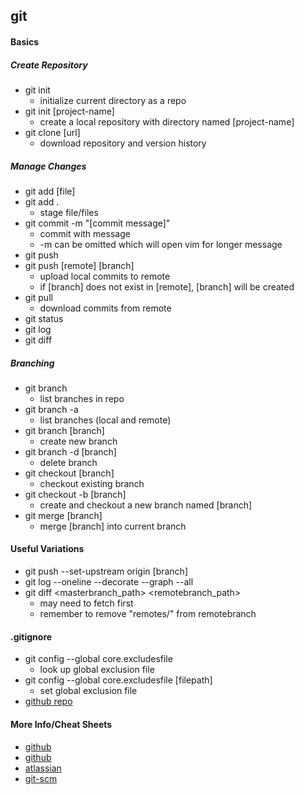 ## git
#### Basics
##### Create Repository
- git init
  - initialize current directory as a repo
- git init [project-name]
  - create a local repository with directory named [project-name]
- git clone [url]
  - download repository and version history
##### Manage Changes
- git add [file]
- git add .
  - stage file/files
- git commit -m "[commit message]"
  - commit with message
  - -m can be omitted which will open vim for longer message
- git push
- git push [remote] [branch]
  - upload local commits to remote
  - if [branch] does not exist in [remote], [branch] will be created
- git pull
  - download commits from remote
- git status
- git log
- git diff
##### Branching
- git branch
  - list branches in repo
- git branch -a
  - list branches (local and remote)
- git branch [branch]
  - create new branch
- git branch -d [branch]
  - delete branch
- git checkout [branch]
  - checkout existing branch
- git checkout -b [branch]
  - create and checkout a new branch named [branch]
- git merge [branch]
  - merge [branch] into current branch

#### Useful Variations
- git push --set-upstream origin [branch]
- git log --oneline --decorate --graph --all
- git diff <masterbranch_path> <remotebranch_path>
  - may need to fetch first
  - remember to remove "remotes/" from remotebranch

#### .gitignore
- git config --global core.excludesfile
  - look up global exclusion file
- git config --global core.excludesfile [filepath]
  - set global exclusion file
- [github repo](https://github.com/github/gitignore)

#### More Info/Cheat Sheets
- [github](https://github.github.com/training-kit/downloads/github-git-cheat-sheet.pdf)
- [github](https://education.github.com/git-cheat-sheet-education.pdf)
- [atlassian](https://www.atlassian.com/git/tutorials/atlassian-git-cheatsheet)
- [git-scm](git-scm.com/doc)
